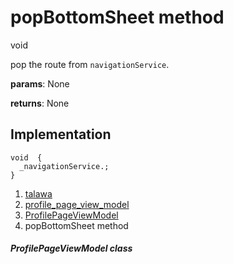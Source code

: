 
<div>

# popBottomSheet method

</div>


void 



pop the route from `navigationService`.

**params**: None

**returns**: None



## Implementation

``` language-dart
void  {
  _navigationService.;
}
```







1.  [talawa](../../index.md)
2.  [profile_page_view_model](../../view_model_after_auth_view_models_profile_view_models_profile_page_view_model/)
3.  [ProfilePageViewModel](../../view_model_after_auth_view_models_profile_view_models_profile_page_view_model/ProfilePageViewModel-class.md)
4.  popBottomSheet method

##### ProfilePageViewModel class







